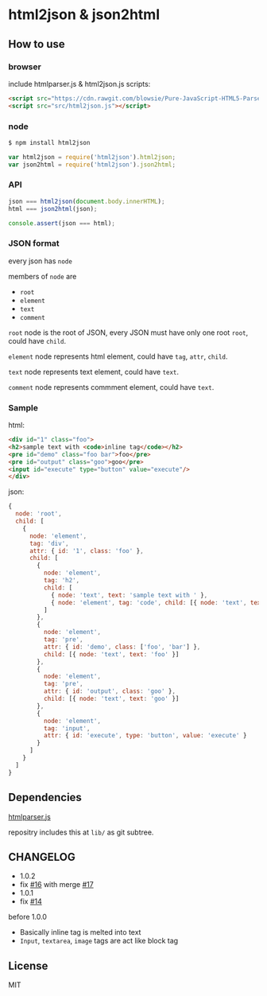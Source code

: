 # html2json & json2html

## How to use

### browser

include htmlparser.js & html2json.js scripts:

```html
<script src="https://cdn.rawgit.com/blowsie/Pure-JavaScript-HTML5-Parser/master/htmlparser.js"></script>
<script src="src/html2json.js"></script>
```


### node

```sh
$ npm install html2json
```

```javascript
var html2json = require('html2json').html2json;
var json2html = require('html2json').json2html;
```


### API

```javascript
json === html2json(document.body.innerHTML);
html === json2html(json);

console.assert(json === html);
```


### JSON format

every json has `node`

members of `node` are

- `root`
- `element`
- `text`
- `comment`

`root` node is the root of JSON, every JSON must have only one root `root`, could have `child`.

`element` node represents html element, could have `tag`, `attr`, `child`.

`text` node represents text element, could have `text`.

`comment` node represents commment element, could have `text`.


### Sample

html:

```html
<div id="1" class="foo">
<h2>sample text with <code>inline tag</code></h2>
<pre id="demo" class="foo bar">foo</pre>
<pre id="output" class="goo">goo</pre>
<input id="execute" type="button" value="execute"/>
</div>
```

json:

```javascript
{
  node: 'root',
  child: [
    {
      node: 'element',
      tag: 'div',
      attr: { id: '1', class: 'foo' },
      child: [
        {
          node: 'element',
          tag: 'h2',
          child: [
            { node: 'text', text: 'sample text with ' },
            { node: 'element', tag: 'code', child: [{ node: 'text', text: 'inline tag' }] }
          ]
        },
        {
          node: 'element',
          tag: 'pre',
          attr: { id: 'demo', class: ['foo', 'bar'] },
          child: [{ node: 'text', text: 'foo' }]
        },
        {
          node: 'element',
          tag: 'pre',
          attr: { id: 'output', class: 'goo' },
          child: [{ node: 'text', text: 'goo' }]
        },
        {
          node: 'element',
          tag: 'input',
          attr: { id: 'execute', type: 'button', value: 'execute' }
        }
      ]
    }
  ]
}
```


## Dependencies

[htmlparser.js](https://github.com/blowsie/Pure-JavaScript-HTML5-Parser)

repositry includes this at `lib/` as git subtree.


## CHANGELOG

- 1.0.2
 - fix [#16](https://github.com/Jxck/html2json/issues/16) with merge [#17](https://github.com/Jxck/html2json/issues/17)
- 1.0.1
 - fix [#14](https://github.com/Jxck/html2json/issues/14)

before 1.0.0

- Basically inline tag is melted into text
- `Input`, `textarea`, `image` tags are act like block tag


## License

MIT
